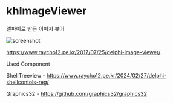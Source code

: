 # khImageViewer
델파이로 만든 이미지 뷰어

![screenshot](https://skshpapa80.github.io/assets/images/khImageViewer.webp)

https://www.raycho12.pe.kr/2017/07/25/delphi-image-viewer/

Used Component

ShellTreeview - https://www.raycho12.pe.kr/2024/02/27/delphi-shellcontols-reg/

Graphics32 -  https://github.com/graphics32/graphics32
